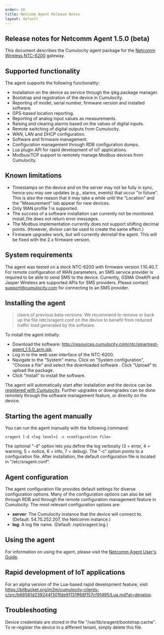 ```yaml
---
order: 10
title: Netcomm Agent Release Notes
layout: default
---
```


## Release notes for Netcomm Agent 1.5.0 (beta)

This document describes the Cumulocity agent package for the [Netcomm Wireless NTC-6200](www.netcommwireless.com/product/m2m/ntc-6200) gateway.

## Supported functionality

The agent supports the following functionality:

* Installation on the device as service through the ipkg package manager.
* Bootstrap and registration of the device in Cumulocity.
* Reporting of model, serial number, firmware version and installed software.
* GPS-based location reporting.
* Reporting of analog input values as measurements.
* Raising and clearing alarms based on the values of digital inputs.
* Remote switching of digital outputs from Cumulocity.
* WAN, LAN and DHCP configuration.
* Software and firmware management.
* Configuration management through RDB configuration dumps.
* Lua plugin API for rapid development of IoT applications.
* Modbus/TCP support to remotely manage Modbus devices from Cumulocity.

## Known limitations

* Timestamps on the device and on the server may not be fully in sync, hence you may see updates (e.g., alarms, events) that occur "in future". This is also the reason that it may take a while until the "Location" and the "Measurement" tab appear for new devices.
* Only WAN profile 1 is supported.
* The success of a software installation can currently not be monitored. install_file does not return error messages.
* The Modbus implementation currently does not support shifting decimal points. (However, divisor can be used to create the same effect.)
* Firmware upgrades work, but will currently deinstall the agent. This will be fixed with the 2.x firmware version.

## System requirements

The agent was tested on a stock NTC-6200 with firmware version 1.10.40.7. For remote configuration of WAN parameters, an SMS service provider is required to be able to send SMS to the device. Currently, GSMA OneAPI and Jasper Wireless are supported APIs for SMS providers. Please contact support@cumulocity.com for connecting to an SMS provider.

## Installing the agent

> Users of previous beta versions: We recommend to remove or back up the file /etc/sragent.conf on the device to benefit from reduced traffic load generated by the software.

To install the agent initially:

* Download the software: http://resources.cumulocity.com/ntc/smartrest-agent_1.5.0_arm.ipk.
* Log in to the web user interface of the NTC-6200.
* Navigate to the "System" menu. Click on "System configuration", "Choose a file" and select the downloaded software . Click "Upload" to upload the package.
* Click "Install" to install the software.

The agent will automatically start after installation and the device can be [registered with Cumulocity](/guides/devices/netcomm/netcomm-usersguide#connect). Further upgrades or downgrades can be done remotely through the software management feature, or directly on the device.

## Starting the agent manually

You can run the agent manually with the following command:

	sragent [-d <log level>] -c <configuration file>

The optional "-d" option lets you define the log verbosity (3 = error, 4 = warning, 5 = notice, 6 = info, 7 = debug). The "-c" option points to a configuration file. After installation, the default configuration file is located in "/etc/sragent.conf".

## Agent configuration

The agent configuration file provides default settings for diverse configuration options. Many of the configuration options can also be set through RDB and through the remote configuration management feature in Cumulocity. The most relevant configuration options are:

* **server**: The Cumulocity instance that the device will connect to. (Default: 54.75.252.207, the Netcomm instance.)
* **log**: A log file name. (Default: /opt/sragent.log.)

## Using the agent

For information on using the agent, please visit the [Netcomm Agent User's Guide](/guides/devices/netcomm/netcomm-usersguide).

## Rapid development of IoT applications

For an alpha version of the Lua-based rapid development feature, visit https://bitbucket.org/m2m/cumulocity-clients-c/src/b68581d239244f301fde91131ff68f157cf91495/Lua.md?at=develop.

## Troubleshooting

Device credentials are stored in the file "/var/lib/sragent/bootstrap.cache". To re-register the device in a different tenant, simply delete this file.

